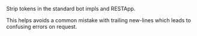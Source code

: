 Strip tokens in the standard bot impls and RESTApp.

This helps avoids a common mistake with trailing new-lines which leads to confusing errors on request.

